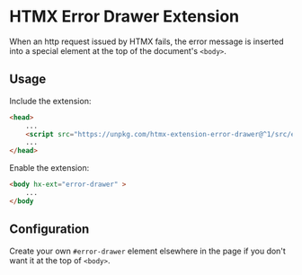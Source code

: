 # HTMX Error Drawer Extension

When an http request issued by HTMX fails, the error message is inserted into a special element at the top of the document's `<body>`.

## Usage

Include the extension:

``` html
<head>
    ...
    <script src="https://unpkg.com/htmx-extension-error-drawer@^1/src/error-drawer.js" defer></script>
    ...
</head>
```

Enable the extension:

``` html
<body hx-ext="error-drawer" >
    ...
</body
```

## Configuration

Create your own `#error-drawer` element elsewhere in the page if you don't want it at the top of `<body>`.

